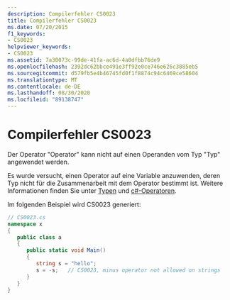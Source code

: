 ```yaml
---
description: Compilerfehler CS0023
title: Compilerfehler CS0023
ms.date: 07/20/2015
f1_keywords:
- CS0023
helpviewer_keywords:
- CS0023
ms.assetid: 7a30073c-99de-41fa-ac6d-4a0dfbb76de9
ms.openlocfilehash: 2392dc62bbce491e3ff92e0ce746e626c3885eb5
ms.sourcegitcommit: d579fb5e4b46745fd0f1f8874c94c6469ce58604
ms.translationtype: MT
ms.contentlocale: de-DE
ms.lasthandoff: 08/30/2020
ms.locfileid: "89138747"
---
```

# <a name="compiler-error-cs0023"></a>Compilerfehler CS0023
Der Operator "Operator" kann nicht auf einen Operanden vom Typ "Typ" angewendet werden.  
  
 Es wurde versucht, einen Operator auf eine Variable anzuwenden, deren Typ nicht für die Zusammenarbeit mit dem Operator bestimmt ist. Weitere Informationen finden Sie unter [Typen](../programming-guide/types/index.md) und [c#-Operatoren](../language-reference/operators/index.md).  
  
 Im folgenden Beispiel wird CS0023 generiert:  
  
```csharp  
// CS0023.cs  
namespace x  
{  
   public class a  
   {  
      public static void Main()  
      {  
         string s = "hello";  
         s = -s;   // CS0023, minus operator not allowed on strings  
      }  
   }  
}  
```
